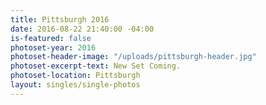 ```yaml
---
title: Pittsburgh 2016
date: 2016-08-22 21:40:00 -04:00
is-featured: false
photoset-year: 2016
photoset-header-image: "/uploads/pittsburgh-header.jpg"
photoset-excerpt-text: New Set Coming.
photoset-location: Pittsburgh
layout: singles/single-photos
---
```


